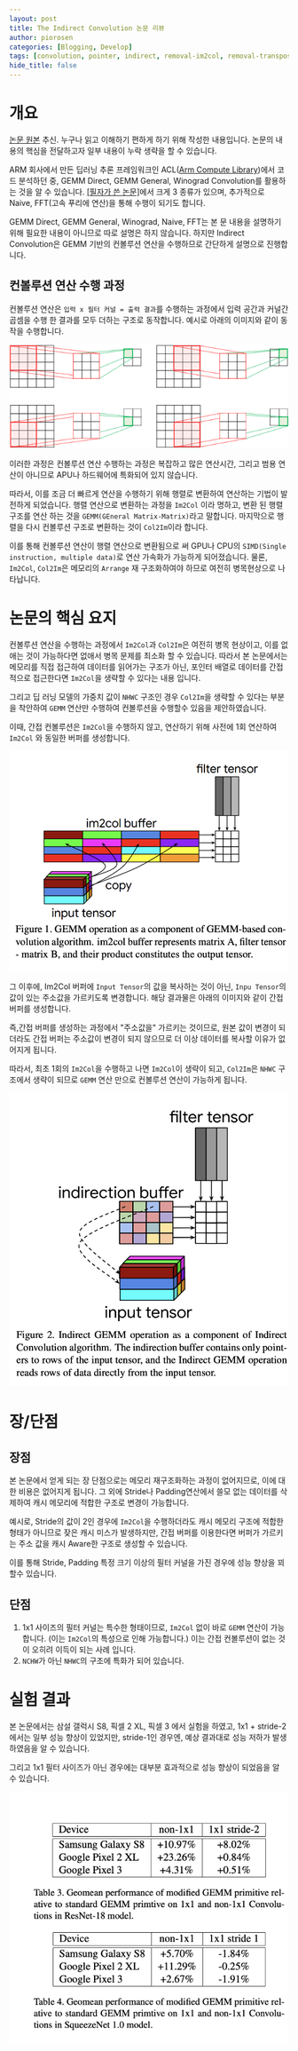 ```yaml
---
layout: post
title: The Indirect Convolution 논문 리뷰 
author: piorosen
categories: [Blogging, Develop]
tags: [convolution, pointer, indirect, removal-im2col, removal-transpose]
hide_title: false
---
```


# 개요

[논문 원본](https://arxiv.org/abs/1907.02129)
추신. 누구나 읽고 이해하기 편하게 하기 위해 작성한 내용입니다. 논문의 내용의 핵심을 전달하고자 일부 내용이 누락 생략을 할 수 있습니다.

ARM 회사에서 만든 딥러닝 추론 프레임워크인 ACL([Arm Compute Library](https://github.com/arm-software/ComputeLibrary))에서 코드 분석하던 중, GEMM Direct, GEMM General, Winograd Convolution를 활용하는 것을 알 수 있습니다. [[필자가 쓴 논문]](/assets/paper/2023_07_이기종_멀티코어_CPU에서_프로파일_기반_딥_러닝_연산_최적화_기법.pdf)에서 크게 3 종류가 있으며, 추가적으로 Naive, FFT(고속 푸리에 연산)을 통해 수행이 되기도 합니다.

GEMM Direct, GEMM General, Winograd, Naive, FFT는 본 문 내용을 설명하기 위해 필요한 내용이 아니므로 따로 설명은 하지 않습니다. 하지만 Indirect Convolution은 GEMM 기반의 컨볼루션 연산을 수행하므로 간단하게 설명으로 진행합니다.

## 컨볼루션 연산 수행 과정

컨볼루션 연산은 `입력 x 필터 커널 = 출력 결과`를 수행하는 과정에서 입력 공간과 커널간 곱셈을 수행 한 결과를 모두 더하는 구조로 동작합니다. 예시로 아래의 이미지와 같이 동작을 수행합니다.

![](/assets/img/post/2023-09-11-1.png) 

이러한 과정은 컨볼루션 연산 수행하는 과정은 복잡하고 많은 연산시간, 그리고 범용 연산이 아니므로 APU나 하드웨어에 특화되어 있지 않습니다.

따라서, 이를 조금 더 빠르게 연산을 수행하기 위해 행렬로 변환하여 연산하는 기법이 발전하게 되었습니다. 행렬 연산으로 변환하는 과정을 `Im2Col` 이라 명하고, 변환 된 행렬 구조를 연산 하는 것을 `GEMM(GEneral Matrix-Matrix)`라고 말합니다. 마지막으로 행렬을 다시 컨볼루션 구조로 변환하는 것이 `Col2Im`이라 합니다. 

이를 통해 컨볼루션 연산이 행렬 연산으로 변환됨으로 써 GPU나 CPU의 `SIMD(Single instruction, multiple data)`로 연산 가속화가 가능하게 되어졌습니다. 물론, `Im2Col`, `Col2Im`은 메모리의 `Arrange` 재 구조화하여야 하므로 여전히 병목현상으로 나타납니다.

# 논문의 핵심 요지

컨볼루션 연산을 수행하는 과정에서 `Im2Col`과 `Col2Im`은 여전히 병목 현상이고, 이를 없애는 것이 가능하다면 없애서 병목 문제를 최소화 할 수 있습니다. 따라서 본 논문에서는 메모리를 직접 접근하여 데이터를 읽어가는 구조가 아닌, 포인터 배열로 데이터를 간접적으로 접근한다면 `Im2Col`을 생략할 수 있다는 내용 입니다.

그리고 딥 러닝 모델의 가중치 값이 `NHWC` 구조인 경우 `Col2Im`을 생략할 수 있다는 부분을 착안하여 `GEMM` 연산만 수행하여 컨볼루션을 수행할수 있음을 제안하였습니다.

이때, 간접 컨볼루션은 `Im2Col`을 수행하지 않고, 연산하기 위해 사전에 1회 연산하여 `Im2Col` 와 동일한 버퍼를 생성합니다.

![](/assets/img/post/2023-09-11-2.png)

그 이후에, Im2Col 버퍼에 `Input Tensor`의 값을 복사하는 것이 아닌, `Inpu Tensor`의 값이 있는 주소값을 가르키도록 변경합니다. 해당 결과물은 아래의 이미지와 같이 간접 버퍼를 생성합니다.

즉,간접 버퍼를 생성하는 과정에서 "주소값을" 가르키는 것이므로, 원본 값이 변경이 되더라도 간접 버퍼는 주소값이 변경이 되지 않으므로 더 이상 데이터를 복사할 이유가 없어지게 됩니다.

따라서, 최초 1회의 `Im2Col`을 수행하고 나면 `Im2Col`이 생략이 되고, `Col2Im`은 `NHWC` 구조에서 생략이 되므로 `GEMM` 연산 만으로 컨볼루션 연산이 가능하게 됩니다.

![](/assets/img/post/2023-09-11-3.png) 

# 장/단점

## 장점 
본 논문에서 얻게 되는 장 단점으로는 메모리 재구조화하는 과정이 없어지므로, 이에 대한 비용은 없어지게 됩니다. 그 외에 Stride나 Padding연산에서 쓸모 없는 데이터를 삭제하여 캐시 메모리에 적합한 구조로 변경이 가능합니다.

예시로, Stride의 값이 2인 경우에 `Im2Col`을 수행하더라도 캐시 메모리 구조에 적합한 형태가 아니므로 잦은 캐시 미스가 발생하지만, 간접 버퍼를 이용한다면 버퍼가 가르키는 주소 값을 캐시 Aware한 구조로 생성할 수 있습니다.

이를 통해 Stride, Padding 특정 크기 이상의 필터 커널을 가진 경우에 성능 향상을 꾀 할수 있습니다.

## 단점

1. 1x1 사이즈의 필터 커널는 특수한 형태이므로, `Im2Col` 없이 바로 `GEMM` 연산이 가능합니다. (이는 `Im2Col`의 특성으로 인해 가능합니다.) 이는 간접 컨볼루션이 없는 것이 오히려 이득이 되는 사례 입니다.
2. `NCHW`가 아닌 `NHWC`의 구조에 특화가 되어 있습니다.


# 실험 결과 

본 논문에서는 삼설 갤럭시 S8, 픽셀 2 XL, 픽셀 3 에서 실험을 하였고, 1x1 + stride-2 에서는 일부 성능 향상이 있었지만, stride-1인 경우엔, 예상 결과대로 성능 저하가 발생하였음을 알 수 있습니다.

그리고 1x1 필터 사이즈가 아닌 경우에는 대부분 효과적으로 성능 향상이 되었음을 알 수 있습니다.

![](/assets/img/post/2023-09-11-4.png) 